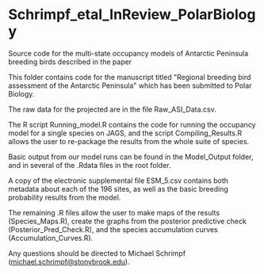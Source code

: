 # Schrimpf_etal_InReview_PolarBiology
Source code for the multi-state occupancy models of Antarctic Peninsula breeding birds described in the paper

This folder contains code for the manuscript titled "Regional breeding bird assessment of the Antarctic Peninsula" which has been submitted to Polar Biology.

The raw data for the projected are in the file Raw_ASI_Data.csv.

The R script Running_model.R contains the code for running the occupancy model for a single species on JAGS, and the script Compiling_Results.R allows the user to re-package the results from the whole suite of species.

Basic output from our model runs can be found in the Model_Output folder, and in several of the .Rdata files in the root folder.

A copy of the electronic supplemental file ESM_5.csv contains both metadata about each of the 196 sites, as well as the basic breeding probability results from the model.

The remaining .R files allow the user to make maps of the results (Species_Maps.R), create the graphs from the posterior predictive check (Posterior_Pred_Check.R), and the species accumulation curves (Accumulation_Curves.R).

Any questions should be directed to Michael Schrimpf (michael.schrimpf@stonybrook.edu).
